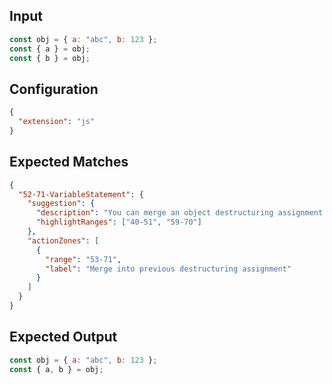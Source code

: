 
## Input
```javascript input
const obj = { a: "abc", b: 123 };
const { a } = obj;
const { b } = obj;
```

## Configuration
```json configuration
{
  "extension": "js"
}
```

## Expected Matches
```json expected matches
{
  "52-71-VariableStatement": {
    "suggestion": {
      "description": "You can merge an object destructuring assignment into its preceding sibling.",
      "highlightRanges": ["40-51", "59-70"]
    },
    "actionZones": [
      {
        "range": "53-71",
        "label": "Merge into previous destructuring assignment"
      }
    ]
  }
}
```

## Expected Output
```javascript expected output
const obj = { a: "abc", b: 123 };
const { a, b } = obj;
```
